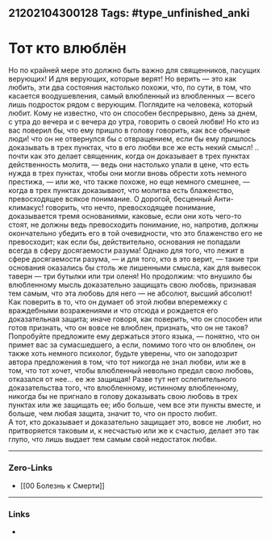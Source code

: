 21202104300128
Tags: #type_unfinished_anki 
---
# Тот кто влюблён

Но по крайней мере это должно быть важно для священников, пасущих верующих! И для верующих, которые верят! Но верить — это как любить, эти два состояния настолько похожи, что, по сути, в том, что касается воодушевления, самый влюбленный из влюбленных — всего лишь подросток рядом с верующим. Поглядите на человека, который любит. Кому не известно, что он способен беспрерывно, день за днем, с утра до вечера и с вечера до утра, говорить о своей любви! Но кто из вас поверил бы, что ему пришло в голову говорить, как все обычные люди! что он не отвернулся бы с отвращением, если бы ему пришлось доказывать в трех пунктах, что в его любви все же есть некий смысл! .. почти как это делает священник, когда он доказывает в трех пунктах действенность молитв, — ведь они настолько упали в цене, что есть нужда в трех пунктах, чтобы они могли вновь обрести хоть немного престижа, — или же, что также похоже, но еще немного смешнее, — когда в трех пунктах доказывают, что молитва есть блаженство, превосходящее всякое понимание. О дорогой, бесценный Анти-климакус! говорить, что нечто, превосходящее понимание, доказывается тремя основаниями, каковые, если они хоть чего-то стоят, не должны ведь превосходить понимание, но, напротив, должны окончательно убедить его в той очевидности, что это блаженство его не превосходит; как если бы, действительно, основания не попадали всегда в сферу досягаемости разума! Однако для того, что лежит в сфере досягаемости разума, — и для того, кто в это верит, — такие три основания оказались бы столь же лишенными смысла, как для вывесок таверн — три бутылки или три оленя! Но продолжим: что внушило бы влюбленному мысль доказательно защищать свою любовь, признавая тем самым, что эта любовь для него — не абсолют, высший абсолют! Как поверить в то, что он думает об этой любви вперемежку с враждебными возражениями и что отсюда и рождается его доказательная защита; иначе говоря, как поверить, что он способен или готов признать, что он вовсе не влюблен, признать, что он не таков? Попробуйте предложите ему держаться этого языка, — понятно, что он примет вас за сумасшедшего, а если, помимо того что он влюблен, он также хоть немного психолог, будьте уверены, что он заподозрит автора предложения в том, что тот никогда не знал любви, или же в том, что тот хочет, чтобы влюбленный невольно предал свою любовь, отказался от нее... ее же защищая! Разве тут нет ослепительного доказательства того, что влюбленному, истинному влюбленному, никогда бы не пригнало в голову доказывать свою любовь в трех пунктах или же защищать ее; ибо больше, чем все эти пункты вместе, и больше, чем любая защита, значит то, что он просто любит.<br>А тот, кто доказывает и доказательно защищает это, вовсе не .любит, но притворяется таковым и, к несчастью или же к счастью, делает это так глупо, что лишь выдает тем самым свой недостаток любви.

---
### Zero-Links
- [[00 Болезнь к Смерти]]
---
### Links
-